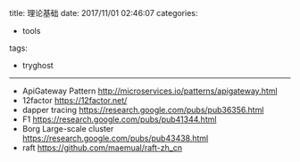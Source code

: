 title: 理论基础
date: 2017/11/01 02:46:07
categories:

 - tools 


tags:

- tryghost

---

<i class="em em-frowning"></i><i class="em em-frowning"></i><i class="em em-frowning"></i>


* ApiGateway Pattern
http://microservices.io/patterns/apigateway.html
* 12factor
https://12factor.net/
* dapper tracing 
https://research.google.com/pubs/pub36356.html
* F1 
https://research.google.com/pubs/pub41344.html
* Borg Large-scale cluster
https://research.google.com/pubs/pub43438.html
* raft
https://github.com/maemual/raft-zh_cn




